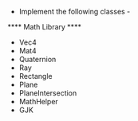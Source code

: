 - Implement the following classes -

**** Math Library ****   
- Vec4
- Mat4
- Quaternion
- Ray
- Rectangle
- Plane
- PlaneIntersection
- MathHelper
- GJK
